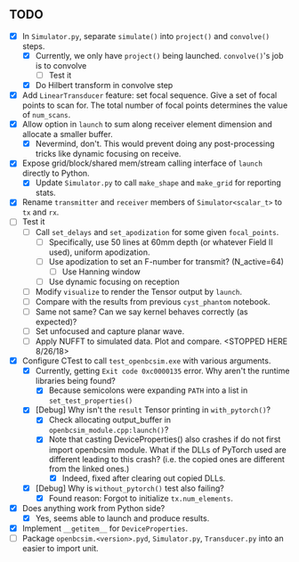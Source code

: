 ## TODO
- [x] In `Simulator.py`, separate `simulate()` into `project()` and `convolve()` steps.
  - [x] Currently, we only have `project()` being launched. `convolve()`'s job is to convolve
    - [ ] Test it
  - [x] Do Hilbert transform in convolve step
- [x] Add `LinearTransducer` feature: set focal sequence. Give a set of focal points to scan for. The total number of focal points determines the value of `num_scans`.
- [x] Allow option in `launch` to sum along receiver element dimension and allocate a smaller buffer.
  - [x] Nevermind, don't. This would prevent doing any post-processing tricks like dynamic focusing on receive.
- [x] Expose grid/block/shared mem/stream calling interface of `launch` directly to Python.
  - [x] Update `Simulator.py` to call `make_shape` and `make_grid` for reporting stats.
- [x] Rename `transmitter` and `receiver` members of `Simulator<scalar_t>` to `tx` and `rx`.
- [ ] Test it
  - [ ] Call `set_delays` and `set_apodization` for some given `focal_points`.
    - [ ] Specifically, use 50 lines at 60mm depth (or whatever Field II used), uniform apodization.
    - [ ] Use apodization to set an F-number for transmit? (N_active=64)
      - [ ] Use Hanning window
    - [ ] Use dynamic focusing on reception
  - [ ] Modify `visualize` to render the Tensor output by `launch`.
  - [ ] Compare with the results from previous `cyst_phantom` notebook.
   - [ ] Same not same? Can we say kernel behaves correctly (as expected)?
  - [ ] Set unfocused and capture planar wave.
   - [ ] Apply NUFFT to simulated data. Plot and compare.
  <STOPPED HERE 8/26/18>
- [x] Configure CTest to call `test_openbcsim.exe` with various arguments.
  - [x] Currently, getting `Exit code 0xc0000135` error. Why aren't the runtime libraries being found?
    - [x] Because semicolons were expanding `PATH` into a list in `set_test_properties()`
  - [x] [Debug] Why isn't the `result` Tensor printing in `with_pytorch()`?
    - [x] Check allocating output_buffer in `openbcsim_module.cpp:launch()`?
    - [x] Note that casting DeviceProperties() also crashes if do not first import openbcsim module. What if the DLLs of PyTorch used are different leading to this crash? (i.e. the copied ones are different from the linked ones.)
      - [x] Indeed, fixed after clearing out copied DLLs.
  - [x] [Debug] Why is `without_pytorch()` test also failing?
    - [x] Found reason: Forgot to initialize `tx.num_elements`.
- [x] Does anything work from Python side?
  - [x] Yes, seems able to launch and produce results.
- [x] Implement `__getitem__` for `DeviceProperties`.
- [ ] Package `openbcsim.<version>.pyd`, `Simulator.py`, `Transducer.py` into an easier to import unit.
